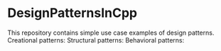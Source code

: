 # DesignPatternsInCpp
This repository contains simple use case examples of design patterns.
Creational patterns:
Structural patterns:
Behavioral patterns: